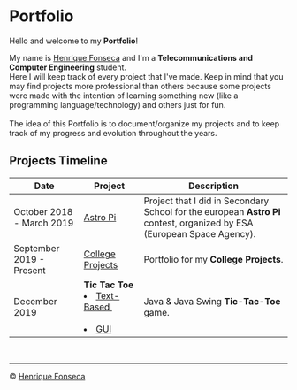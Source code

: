 # Portfolio

Hello and welcome to my **Portfolio**!

My name is [Henrique Fonseca](https://github.com/henrique-efonseca) and I'm a **Telecommunications and Computer Engineering** student. <br>
Here I will keep track of every project that I've made. Keep in mind that you may find projects more professional than others because some projects were made with the intention of learning something new (like a programming language/technology) and others just for fun. <br>
<br>
The idea of this Portfolio is to document/organize my projects and to keep track of my progress and evolution throughout the years.


## Projects Timeline

| Date| Project| Description|
|---	|---	|---	|
|October 2018 - March 2019| [Astro Pi](https://github.com/henrique-efonseca/Astro-Pi)| Project that I did in Secondary School for the european **Astro Pi** contest, organized by ESA (European Space Agency).|
|September 2019 - Present | [College Projects](https://github.com/henrique-efonseca/College-Projects)| Portfolio for my **College Projects**.|
| December 2019| **Tic Tac Toe** <li> <a href="https://github.com/henrique-efonseca/Portfolio/tree/master/Tic-Tac-Toe"> Text-Based </a>   &nbsp; &nbsp; &nbsp; &nbsp; &nbsp; &nbsp; &nbsp; &nbsp; &nbsp; &nbsp; &nbsp; &nbsp; <li> <a href="https://github.com/henrique-efonseca/Portfolio/tree/master/Tic-Tac-Toe-GUI"> GUI </a>       | Java & Java Swing **Tic-Tac-Toe** game.|

<br>


---

© [Henrique Fonseca](https://github.com/henrique-efonseca)
